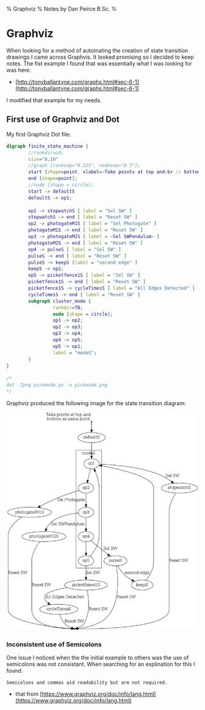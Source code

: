 % Graphviz
% Notes by Dan Peirce B.Sc.
%

# Graphviz

When looking for a method of automating the creation of state transition drawings
I came across Graphvis. It looked promising so I decided to keep notes. The 
fist example I found that was essentially what I was looking for was here:

* [http://tonyballantyne.com/graphs.html#sec-6-1](http://tonyballantyne.com/graphs.html#sec-6-1)

I modified that example for my needs.

## First use of Graphviz and Dot

My first Graphviz Dot file:

~~~~dot
digraph finite_state_machine {
        //rankdir=LR;
        size="8,10"
        //graph [ranksep="0.525", nodesep="0.5"];
        start [shape=point, xlabel=<Take points at top and<br /> bottom as same point.>];
        end [shape=point];
        //node [shape = circle];
        start -> defaultS
        defaultS -> op1;
        
        op1 -> stopwatchS [ label = "Sel SW" ]
        stopwatchS -> end [ label = "Reset SW" ]
        op2 -> photogateM1S [ label = "Sel Photogate" ]
        photogateM1S -> end [ label = "Reset SW" ]
        op3 -> photogateM2S [ label = <Sel SWPendulum> ]
        photogateM2S -> end [ label = "Reset SW" ]
        op4 -> pulseS [ label = "Sel SW" ]
        pulseS -> end [ label = "Reset SW" ]
        pulseS -> keepS [label = "second edge" ]
        keepS -> op1;
        op5 -> picketfence1S [ label = "Sel SW" ]
        picketfence1S -> end [ label = "Reset SW" ]
        picketfence1S -> cycleTimesS [ label = "All Edges Detected" ]
        cycleTimesS -> end [ label = "Reset SW" ]
        subgraph cluster_mode {
                 rankdir=TB;
                 node [shape = circle];
                 op1 -> op2;
                 op2 -> op3;
                 op3 -> op4;
                 op4 -> op5;
                 op5 -> op1;
                 label = "modeS";
        } 
}

/*
dot -Tpng pickmode.gv -o pickmode.png
*/
~~~~

Graphviz produced the following image for the state transition diagram:

![](pickmode.png)

### Inconsistent use of Semicolons

One issue I noticed when the the initial example to others was the use of semicolons
was not consistant. When searching for an explination for this I found:

~~~~
Semicolons and commas aid readability but are not required.
~~~~

* that from [https://www.graphviz.org/doc/info/lang.html](https://www.graphviz.org/doc/info/lang.html)

<!---
use 
  pandoc -s --toc --toc-depth=5 -t html5 -c ../../pandocbd.css graphviz.md -o graphviz.html
  pandoc -t markdown_github -s --toc --toc-depth=5 -o readme.md graphviz.md
-->
